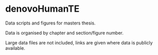 # denovoHumanTE
Data scripts and figures for masters thesis.

Data is organised by chapter and section/figure number.

Large data files are not included, links are given where data is publicly available.


